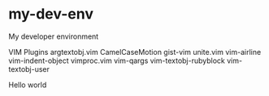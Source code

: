 # my-dev-env

My developer environment

VIM Plugins
argtextobj.vim  CamelCaseMotion  gist-vim  unite.vim  vim-airline
vim-indent-object  vimproc.vim  vim-qargs  vim-textobj-rubyblock
vim-textobj-user

Hello world
